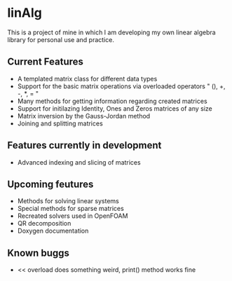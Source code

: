 # linAlg

This is a project of mine in which I am developing my own linear algebra library for personal use and practice.

## Current Features

* A templated matrix class for different data types 
* Support for the basic matrix operations via overloaded operators " (), +, -, *, = "
* Many methods for getting information regarding created matrices
* Support for initilazing Identity, Ones and Zeros matrices of any size
* Matrix inversion by the Gauss-Jordan method
* Joining and splitting matrices

## Features currently in development

* Advanced indexing and slicing of matrices

## Upcoming feutures

* Methods for solving linear systems 
* Special methods for sparse matrices
* Recreated solvers used in OpenFOAM
* QR decomposition
* Doxygen documentation

## Known buggs
* << overload does something weird, print() method works fine
